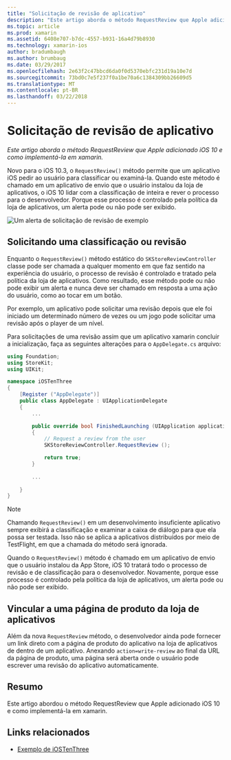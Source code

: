 ```yaml
---
title: "Solicitação de revisão de aplicativo"
description: "Este artigo aborda o método RequestReview que Apple adicionado iOS 10 e como implementá-la em xamarin."
ms.topic: article
ms.prod: xamarin
ms.assetid: 6408e707-b7dc-4557-b931-16a4d79b8930
ms.technology: xamarin-ios
author: bradumbaugh
ms.author: brumbaug
ms.date: 03/29/2017
ms.openlocfilehash: 2e63f2c47bbcd6da0f0d5370ebfc231d19a10e7d
ms.sourcegitcommit: 73bd0c7e5f237f0a1be70a6c1384309bb26609d5
ms.translationtype: MT
ms.contentlocale: pt-BR
ms.lasthandoff: 03/22/2018
---
```

# <a name="request-app-review"></a>Solicitação de revisão de aplicativo

_Este artigo aborda o método RequestReview que Apple adicionado iOS 10 e como implementá-la em xamarin._

Novo para o iOS 10.3, o `RequestReview()` método permite que um aplicativo iOS pedir ao usuário para classificar ou examiná-la. Quando este método é chamado em um aplicativo de envio que o usuário instalou da loja de aplicativos, o iOS 10 lidar com a classificação de inteira e rever o processo para o desenvolvedor. Porque esse processo é controlado pela política da loja de aplicativos, um alerta pode ou não pode ser exibido.

![](request-app-review-images/review01.png "Um alerta de solicitação de revisão de exemplo")

## <a name="requesting-a-rating-or-review"></a>Solicitando uma classificação ou revisão

Enquanto o `RequestReview()` método estático do `SKStoreReviewController` classe pode ser chamada a qualquer momento em que faz sentido na experiência do usuário, o processo de revisão é controlado e tratado pela política da loja de aplicativos. Como resultado, esse método pode ou não pode exibir um alerta e nunca deve ser chamado em resposta a uma ação do usuário, como ao tocar em um botão.

Por exemplo, um aplicativo pode solicitar uma revisão depois que ele foi iniciado um determinado número de vezes ou um jogo pode solicitar uma revisão após o player de um nível.

Para solicitações de uma revisão assim que um aplicativo xamarin concluir a inicialização, faça as seguintes alterações para o `AppDelegate.cs` arquivo:

```csharp
using Foundation;
using StoreKit;
using UIKit;

namespace iOSTenThree
{
    [Register ("AppDelegate")]
    public class AppDelegate : UIApplicationDelegate
    {
        ...

        public override bool FinishedLaunching (UIApplication application, NSDictionary launchOptions)
        {
            // Request a review from the user
            SKStoreReviewController.RequestReview ();

            return true;
        }
        
        ...
        
    }
}
```

> [!NOTE]
> Chamando `RequestReview()` em um desenvolvimento insuficiente aplicativo sempre exibirá a classificação e examinar a caixa de diálogo para que ela possa ser testada. Isso não se aplica a aplicativos distribuídos por meio de TestFlight, em que a chamada do método será ignorada.

Quando o `RequestReview()` método é chamado em um aplicativo de envio que o usuário instalou da App Store, iOS 10 tratará todo o processo de revisão e de classificação para o desenvolvedor. Novamente, porque esse processo é controlado pela política da loja de aplicativos, um alerta pode ou não pode ser exibido.

## <a name="linking-to-an-app-store-product-page"></a>Vincular a uma página de produto da loja de aplicativos 

Além da nova `RequestReview` método, o desenvolvedor ainda pode fornecer um link direto com a página de produto do aplicativo na loja de aplicativos de dentro de um aplicativo. Anexando `action=write-review` ao final da URL da página de produto, uma página será aberta onde o usuário pode escrever uma revisão do aplicativo automaticamente. 

## <a name="summary"></a>Resumo

Este artigo abordou o método RequestReview que Apple adicionado iOS 10 e como implementá-la em xamarin.



## <a name="related-links"></a>Links relacionados

- [Exemplo de iOSTenThree](https://developer.xamarin.com/samples/ios/iOS10/iOSTenThree)
